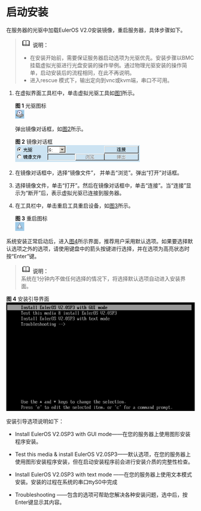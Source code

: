 # 启动安装<a name="ZH-CN_TOPIC_0182741263"></a>

在服务器的光驱中加载EulerOS V2.0安装镜像，重启服务器，具体步骤如下。

>![](public_sys-resources/icon-note.gif) **说明：**   
>-   在安装开始前，需要保证服务器启动选项为光驱优先。安装步骤以BMC挂载虚拟光驱进行光盘安装的操作举例。通过物理光驱安装的操作简单，启动安装后的流程相同，在此不再说明。  
>-   进入rescue 模式下，输出定向到vnc或kvm端，串口不可用。  

1.  在虚拟界面工具栏中，单击虚拟光驱工具如[图1](#zh-cn_topic_0090571600_zh-cn_topic_0084097757_zh-cn_topic_0072985197_zh-cn_topic_0050852519_zh-cn_topic_0022427765_fig31242898155940)所示。

    **图 1**  光驱图标<a name="zh-cn_topic_0090571600_zh-cn_topic_0084097757_zh-cn_topic_0072985197_zh-cn_topic_0050852519_zh-cn_topic_0022427765_fig31242898155940"></a>  
    ![](figures/光驱图标.png "光驱图标")

    弹出镜像对话框，如[图2](#zh-cn_topic_0090571600_zh-cn_topic_0084097757_zh-cn_topic_0072985197_zh-cn_topic_0050852519_zh-cn_topic_0022427765_fig39263502155940)所示。

    **图 2**  镜像对话框<a name="zh-cn_topic_0090571600_zh-cn_topic_0084097757_zh-cn_topic_0072985197_zh-cn_topic_0050852519_zh-cn_topic_0022427765_fig39263502155940"></a>  
    ![](figures/镜像对话框.png "镜像对话框")

2.  在镜像对话框中，选择“镜像文件”， 并单击“浏览”。弹出“打开”对话框。
3.  选择镜像文件，单击“打开”。然后在镜像对话框中，单击“连接”。当“连接”显示为“断开”后，表示虚拟光驱已连接到服务器。
4.  在工具栏中，单击重启工具重启设备，如[图3](#zh-cn_topic_0090571600_zh-cn_topic_0084097757_zh-cn_topic_0072985197_zh-cn_topic_0050852519_zh-cn_topic_0022427765_fig3226533216041)所示。

    **图 3**  重启图标<a name="zh-cn_topic_0090571600_zh-cn_topic_0084097757_zh-cn_topic_0072985197_zh-cn_topic_0050852519_zh-cn_topic_0022427765_fig3226533216041"></a>  
    ![](figures/重启图标.png "重启图标")


系统安装正常启动后，进入[图4](#zh-cn_topic_0090571600_zh-cn_topic_0084097757_fig66257691162016)所示界面，推荐用户采用默认选项。如果要选择默认选项之外的选项，请使用键盘中的箭头按键进行选择，并在选项为高亮状态时按“Enter”键。

>![](public_sys-resources/icon-note.gif) **说明：**   
>系统在1分钟内不做任何选择的情况下，将选择默认选项自动进入安装界面。  

**图 4**  安装引导界面<a name="zh-cn_topic_0090571600_zh-cn_topic_0084097757_fig66257691162016"></a>  
![](figures/安装引导界面-0.png "安装引导界面-0")

安装引导选项说明如下：

-   Install EulerOS V2.0SP3 with GUI mode——在您的服务器上使用图形安装程序安装。

-   Test this media & install EulerOS V2.0SP3——默认选项，在您的服务器上使用图形安装程序安装，但在启动安装程序前会进行安装介质的完整性检查。
-   Install EulerOS V2.0SP3 with text mode ——在您的服务器上使用文本模式安装。安装的过程在系统的串口ttyS0中完成

-   Troubleshooting ——包含的选项可帮助您解决各种安装问题，选中后，按Enter键显示其内容。

